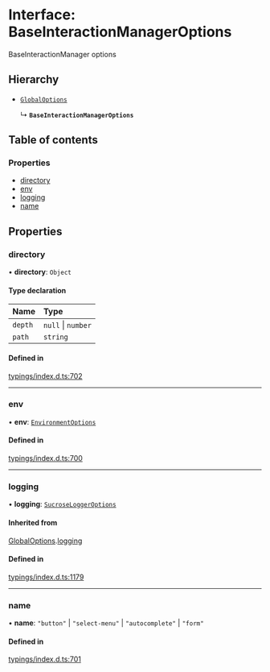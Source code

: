 # Interface: BaseInteractionManagerOptions

BaseInteractionManager options

## Hierarchy

- [`GlobalOptions`](../wiki/GlobalOptions)

  ↳ **`BaseInteractionManagerOptions`**

## Table of contents

### Properties

- [directory](../wiki/BaseInteractionManagerOptions#directory)
- [env](../wiki/BaseInteractionManagerOptions#env)
- [logging](../wiki/BaseInteractionManagerOptions#logging)
- [name](../wiki/BaseInteractionManagerOptions#name)

## Properties

### directory

• **directory**: `Object`

#### Type declaration

| Name | Type |
| :------ | :------ |
| `depth` | ``null`` \| `number` |
| `path` | `string` |

#### Defined in

[typings/index.d.ts:702](https://github.com/Natto-PKP/discord-sucrose/blob/a2c6566/typings/index.d.ts#L702)

___

### env

• **env**: [`EnvironmentOptions`](../wiki/EnvironmentOptions)

#### Defined in

[typings/index.d.ts:700](https://github.com/Natto-PKP/discord-sucrose/blob/a2c6566/typings/index.d.ts#L700)

___

### logging

• **logging**: [`SucroseLoggerOptions`](../wiki/SucroseLoggerOptions)

#### Inherited from

[GlobalOptions](../wiki/GlobalOptions).[logging](../wiki/GlobalOptions#logging)

#### Defined in

[typings/index.d.ts:1179](https://github.com/Natto-PKP/discord-sucrose/blob/a2c6566/typings/index.d.ts#L1179)

___

### name

• **name**: ``"button"`` \| ``"select-menu"`` \| ``"autocomplete"`` \| ``"form"``

#### Defined in

[typings/index.d.ts:701](https://github.com/Natto-PKP/discord-sucrose/blob/a2c6566/typings/index.d.ts#L701)
